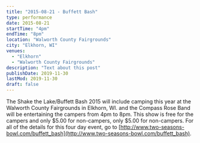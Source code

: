 ```yaml
---
title: "2015-08-21 - Buffett Bash"
type: performance
date: 2015-08-21
startTime: "4pm"
endTime: "8pm"
location: "Walworth County Fairgrounds"
city: "Elkhorn, WI"
venues:
  - "Elkhorn"
  - "Walworth County Fairgrounds"
description: "Text about this post"
publishDate: 2019-11-30
lastMod: 2019-11-30
draft: false
---
```


The Shake the Lake/Buffett Bash 2015 will include camping this year at the Walworth County Fairgrounds in Elkhorn, WI. and the Compass Rose Band will be entertaining the campers from 4pm to 8pm. This show is free for the campers and only $5.00 for non-campers, only $5.00 for non-campers. For all of the details for this four day event, go to [http://www.two-seasons-bowl.com/buffett_bash](http://www.two-seasons-bowl.com/buffett_bash).
